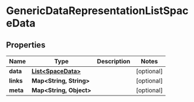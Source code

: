 
# GenericDataRepresentationListSpaceData

## Properties
Name | Type | Description | Notes
------------ | ------------- | ------------- | -------------
**data** | [**List&lt;SpaceData&gt;**](SpaceData.md) |  |  [optional]
**links** | **Map&lt;String, String&gt;** |  |  [optional]
**meta** | **Map&lt;String, Object&gt;** |  |  [optional]




